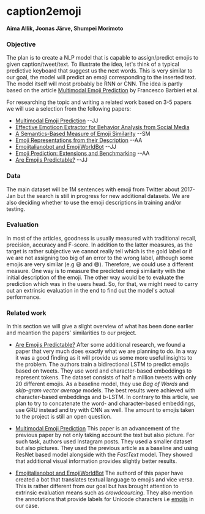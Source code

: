 # caption2emoji
**Aima Allik, Joonas Järve, Shumpei Morimoto**

### Objective
The plan is to create a NLP model that is capable to assign/predict emojis to given caption/tweet/text. 
To illustrate the idea, let's think of a typical predictive keyboard that suggest us the next words. This is very similar to our goal, the model will predict an emoji corresponding to the inserted text. The model itself will most probably be RNN or CNN. The idea is partly based on the article [Multimodal Emoji Prediction](https://arxiv.org/pdf/1803.02392.pdf) by Francesco Barbieri et al.

For researching the topic and writing a related work based on 3-5 papers we will use a selection from the following papers:
* [Multimodal Emoji Prediction](https://arxiv.org/pdf/1803.02392.pdf) --JJ
* [Effective Emoticon Extractor for Behavior Analysis from Social Media](https://core.ac.uk/reader/82522018) 
* [A Semantics-Based Measure of Emoji Similarity](https://arxiv.org/pdf/1707.04653.pdf) --SM
* [Emoji Representations from their Description](https://arxiv.org/pdf/1609.08359.pdf) --AA
* [Emojitalianobot and EmojiWorldBot](http://ceur-ws.org/Vol-1749/paper37.pdf) --JJ
* [Emoji Prediction: Extensions and Benchmarking](https://arxiv.org/ftp/arxiv/papers/2007/2007.07389.pdf) --AA
* [Are Emojis Predictable?](https://arxiv.org/pdf/1702.07285.pdf) --JJ

### Data
The main dataset will be 1M sentences with emoji from Twitter about 2017-Jan but the search is still in progress for new additional datasets. We are also deciding whether to use the emoji descriptions in training and/or testing.

### Evaluation
In most of the articles, goodness is usually measured with traditional recall, precision, accuracy and F-score. In addition to the latter measures, as the target is rather subjective we cannot really tell which is the gold label or if we are not assigning too big of an error to the wrong label, although some emojis are very similar (e.g :smiley: and :smile:). Therefore, we could use a different measure. One way is to measure the predicted emoji similarity with the initial description of the emoji. The other way would be to evaluate the prediction which was in the users head. So, for that, we might need to carry out an extrinsic evaluation in the end to find out the model's actual performance.

### Related work
In this section we will give a slight overview of what has been done earlier and meantion the papers' similarities to our project.

* [Are Emojis Predictable?](https://arxiv.org/pdf/1702.07285.pdf)
After some additional research, we found a paper that very much does exactly what we are planning to do. In a way it was a good finding as it will provide us some more useful insights to the problem. The authors train a bidirectional LSTM to predict emojis based on tweets. They use word and character-based embeddings to represent tokens. The dataset consists of half a million tweets with only 20 different emojis. As a baseline model, they use *Bag of Words* and *skip-gram vector average* models. The best results were achieved with character-based embeddings and b-LSTM. In contrary to this article, we plan to try to concatenate the word- and character-based embeddings, use GRU instead and try with CNN as well. The amount to emojis taken to the project is still an open question.

* [Multimodal Emoji Prediction](https://arxiv.org/pdf/1803.02392.pdf)
This paper is an advancement of the previous paper by not only taking account the text but also picture. For such task, authors used Instagram posts. They used a smaller dataset but also pictures. They used the previous article as a baseline and using ResNet based model alongside with the *FastText* model. They showed that additional visual information provides slightly better results.

* [Emojitalianobot and EmojiWorldBot](http://ceur-ws.org/Vol-1749/paper37.pdf)
The authord of this paper have created a bot that translates textual language to emojis and vice versa. This is rather different from our goal but has brought attention to extrinsic evaluation means such as *crowdcourcing*. They also mention the annotations that provide labels for Unicode characters i.e [emojis](https://www.unicode.org/cldr/cldr-aux/charts/29/annotations/uralic.html) in our case.

